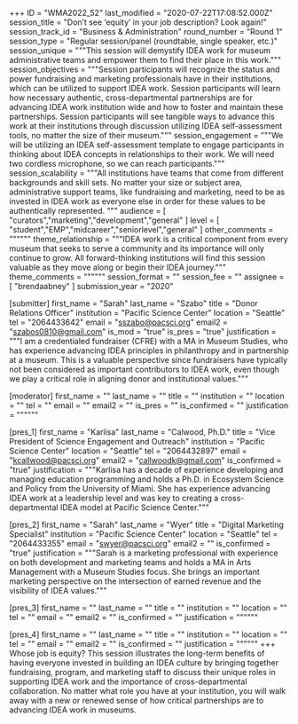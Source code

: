 +++
ID = "WMA2022_52"
last_modified = "2020-07-22T17:08:52.000Z"
session_title = "Don’t see ‘equity’ in your job description? Look again!"
session_track_id = "Business & Administration"
round_number = "Round 1"
session_type = "Regular session/panel (roundtable, single speaker, etc.)"
session_unique = """This session will demystify IDEA work for museum administrative teams and empower them to find their place in this work."""
session_objectives = """Session participants will recognize the status and power fundraising and marketing professionals have in their institutions, which can be utilized to support IDEA work.
Session participants will learn how necessary authentic, cross-departmental partnerships are for advancing IDEA work institution wide and how to foster and maintain these partnerships.
Session participants will see tangible ways to advance this work at their institutions through discussion utilizing IDEA self-assessment tools, no matter the size of their museum."""
session_engagement = """We will be utilizing an IDEA self-assessment template to engage participants in thinking about IDEA concepts in relationships to their work. We will need two cordless microphone, so we can reach participants."""
session_scalability = """All institutions have teams that come from different backgrounds and skill sets. No matter your size or subject area, administrative support teams, like fundraising and marketing, need to be as invested in IDEA work as everyone else in order for these values to be authentically represented. 
"""
audience = [ "curators","marketing","development","general" ]
level = [ "student","EMP","midcareer","seniorlevel","general" ]
other_comments = """"""
theme_relationship = """IDEA work is a critical component from every museum that seeks to serve a community and its importance will only continue to grow. All forward-thinking institutions will find this session valuable as they move along or begin their IDEA journey."""
theme_comments = """"""
session_format = ""
session_fee = ""
assignee = [ "brendaabney" ]
submission_year = "2020"

[submitter]
first_name = "Sarah"
last_name = "Szabo"
title = "Donor Relations Officer"
institution = "Pacific Science Center"
location = "Seattle"
tel = "2064433642"
email = "sszabo@pacsci.org"
email2 = "szabos0810@gmail.com"
is_mod = "true"
is_pres = "true"
justification = """I am a credentialed fundraiser (CFRE) with a MA in Museum Studies, who has experience advancing IDEA principles in philanthropy and in partnership at a museum. This is a valuable perspective since fundraisers have typically not been considered as important contributors to IDEA work, even though we play a critical role in aligning donor and institutional values."""

[moderator]
first_name = ""
last_name = ""
title = ""
institution = ""
location = ""
tel = ""
email = ""
email2 = ""
is_pres = ""
is_confirmed = ""
justification = """"""

[pres_1]
first_name = "Karlisa"
last_name = "Calwood, Ph.D."
title = "Vice President of Science Engagement and Outreach"
institution = "Pacific Science Center"
location = "Seattle"
tel = "2064432897"
email = "kcallwood@pacsci.org"
email2 = "callwoodk@gmail.com"
is_confirmed = "true"
justification = """Karlisa has a decade of experience developing and managing education programming and holds a Ph.D. in Ecosystem Science and Policy from the University of Miami. She has experience advancing IDEA work at a leadership level and was key to creating a cross-departmental IDEA model at Pacific Science Center."""

[pres_2]
first_name = "Sarah"
last_name = "Wyer"
title = "Digital Marketing Specialist"
institution = "Pacific Science Center"
location = "Seattle"
tel = "2064433355"
email = "swyer@pacsci.org"
email2 = ""
is_confirmed = "true"
justification = """Sarah is a marketing professional with experience on both development and marketing teams and holds a MA in Arts Management with a Museum Studies focus. She brings an important marketing perspective on the intersection of earned revenue and the visibility of IDEA values."""

[pres_3]
first_name = ""
last_name = ""
title = ""
institution = ""
location = ""
tel = ""
email = ""
email2 = ""
is_confirmed = ""
justification = """"""

[pres_4]
first_name = ""
last_name = ""
title = ""
institution = ""
location = ""
tel = ""
email = ""
email2 = ""
is_confirmed = ""
justification = """"""
+++
Whose job is equity? This session illustrates the long-term benefits of having everyone invested in building an IDEA culture by bringing together fundraising, program, and marketing staff to discuss their unique roles in supporting IDEA work and the importance of cross-departmental collaboration. No matter what role you have at your institution, you will walk away with a new or renewed sense of how critical partnerships are to advancing IDEA work in museums.
